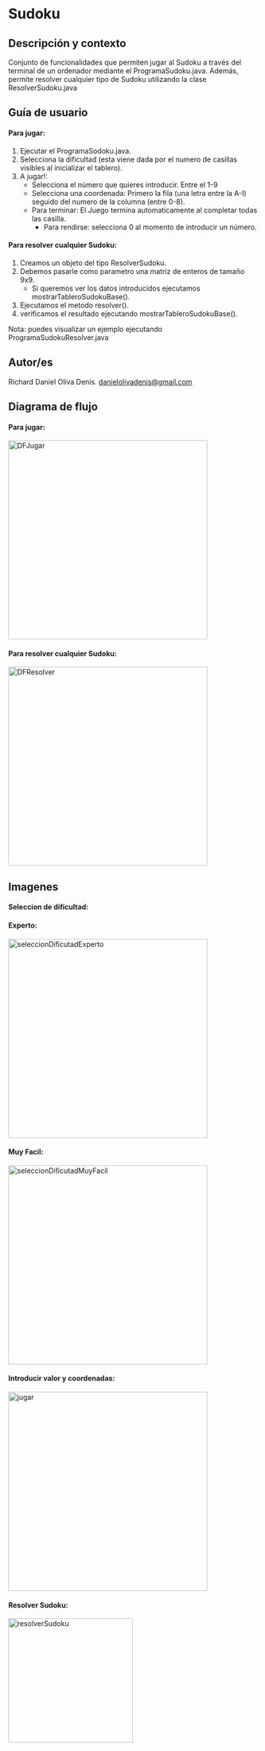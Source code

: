 # Sudoku
## Descripción y contexto 
Conjunto de funcionalidades que permiten jugar al Sudoku a través del terminal de un ordenador mediante el ProgramaSudoku.java. Además,  permite resolver cualquier tipo de Sudoku utilizando la clase ResolverSudoku.java

## Guía de usuario

#### Para jugar: 
1. Ejecutar el ProgramaSodoku.java. 
2. Selecciona la dificultad (esta viene dada por el numero de casillas visibles al inicializar el tablero).
3. A jugar!: 
	- Selecciona el número que quieres introducir. Entre el 1-9
	- Selecciona una coordenada: Primero la fila (una letra entre la A-I) seguido del numero de la columna (entre 0-8).
	- Para terminar: El Juego termina automaticamente al completar todas las casilla. 	
		- Para rendirse: selecciona 0 al momento de introducir un número.

#### Para resolver cualquier Sudoku: 
1. Creamos un objeto del tipo ResolverSudoku.
2. Debemos pasarle como parametro una matriz de enteros de tamaño 9x9. 
	- Si queremos ver los datos introducidos ejecutamos mostrarTableroSudokuBase(). 
3. Ejecutamos el metodo resolver(). 
4. verificamos el resultado ejecutando mostrarTableroSudokuBase().

Nota: puedes visualizar un ejemplo ejecutando ProgramaSudokuResolver.java

## Autor/es
Richard Daniel Oliva Denis. danielolivadenis@gmail.com

## Diagrama de flujo
#### Para jugar: 

<img src="/images/DFJugar.png" alt="DFJugar" width="400"/>

#### Para resolver cualquier Sudoku: 

<img src="/images/DFResolver.png" alt="DFResolver" width="400"/>

## Imagenes
#### Seleccion de dificultad:
#### Experto:

<img src="/images/experto.png" alt="seleccionDificutadExperto" width="400"/>

#### Muy Facil:

<img src="/images/muyFacil.png" alt="seleccionDificutadMuyFacil" width="400"/>

#### Introducir valor y coordenadas:

<img src="/images/jugar.png" alt="jugar" width="400"/>

#### Resolver Sudoku:

<img src="/images/resolverSudoku.png" alt="resolverSudoku" width="250"/>
